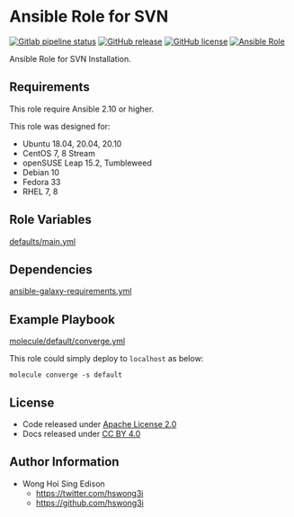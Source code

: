 # Ansible Role for SVN

[![Gitlab pipeline status](https://img.shields.io/gitlab/pipeline/alvistack/ansible-role-svn/master)](https://gitlab.com/alvistack/ansible-role-svn/-/pipelines)
[![GitHub release](https://img.shields.io/github/release/alvistack/ansible-role-svn.svg)](https://github.com/alvistack/ansible-role-svn/releases)
[![GitHub license](https://img.shields.io/github/license/alvistack/ansible-role-svn.svg)](https://github.com/alvistack/ansible-role-svn/blob/master/LICENSE)
[![Ansible Role](https://img.shields.io/badge/galaxy-alvistack.svn-blue.svg)](https://galaxy.ansible.com/alvistack/svn)

Ansible Role for SVN Installation.

## Requirements

This role require Ansible 2.10 or higher.

This role was designed for:

  - Ubuntu 18.04, 20.04, 20.10
  - CentOS 7, 8 Stream
  - openSUSE Leap 15.2, Tumbleweed
  - Debian 10
  - Fedora 33
  - RHEL 7, 8

## Role Variables

[defaults/main.yml](defaults/main.yml)

## Dependencies

[ansible-galaxy-requirements.yml](ansible-galaxy-requirements.yml)

## Example Playbook

[molecule/default/converge.yml](molecule/default/converge.yml)

This role could simply deploy to `localhost` as below:

    molecule converge -s default

## License

  - Code released under [Apache License 2.0](LICENSE)
  - Docs released under [CC BY 4.0](http://creativecommons.org/licenses/by/4.0/)

## Author Information

  - Wong Hoi Sing Edison
      - <https://twitter.com/hswong3i>
      - <https://github.com/hswong3i>
